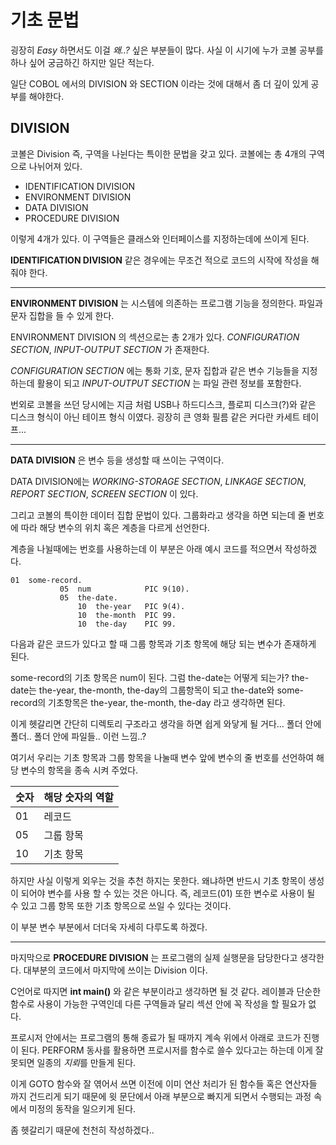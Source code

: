# 기초 문법
굉장히 *Easy* 하면서도 이걸 *왜..?* 싶은 부분들이 많다. 사실 이 시기에 누가 코볼 공부를 하나 싶어 궁금하긴 하지만 일단 적는다.

일단 COBOL 에서의 DIVISION 와 SECTION 이라는 것에 대해서 좀 더 깊이 있게 공부를 해야한다.

## DIVISION
코볼은 Division 즉, 구역을 나뉜다는 특이한 문법을 갖고 있다. 코볼에는 총 4개의 구역으로 나뉘어져 있다.

- IDENTIFICATION DIVISION
- ENVIRONMENT DIVISION
- DATA DIVISION
- PROCEDURE DIVISION

이렇게 4개가 있다. 이 구역들은 클래스와 인터페이스를 지정하는데에 쓰이게 된다.

__IDENTIFICATION DIVISION__ 같은 경우에는 무조건 적으로 코드의 시작에 작성을 해줘야 한다. 

---

__ENVIRONMENT DIVISION__ 는 시스템에 의존하는 프로그램 기능을 정의한다. 파일과 문자 집합을 들 수 있게 한다.

ENVIRONMENT DIVISION 의 섹션으로는 총 2개가 있다. *CONFIGURATION SECTION*, *INPUT-OUTPUT SECTION* 가 존재한다. 

*CONFIGURATION SECTION* 에는 통화 기호, 문자 집합과 같은 변수 기능들을 지정하는데 활용이 되고 *INPUT-OUTPUT SECTION* 는 파일 관련 정보를 포함한다.

번외로 코볼을 쓰던 당시에는 지금 처럼 USB나 하드디스크, 플로피 디스크(?)와 같은 디스크 형식이 아닌 테이프 형식 이였다. 굉장히 큰 영화 필름 같은 커다란 카세트 테이프...

---

__DATA DIVISION__ 은 변수 등을 생성할 때 쓰이는 구역이다.

DATA DIVISION에는 *WORKING-STORAGE SECTION*, *LINKAGE SECTION*, *REPORT SECTION*, *SCREEN SECTION* 이 있다. 

그리고 코볼의 특이한 데이터 집합 문법이 있다. 그룹화라고 생각을 하면 되는데 줄 번호에 따라 해당 변수의 위치 혹은 계층을 다르게 선언한다. 

계층을 나뉠때에는 번호를 사용하는데 이 부분은 아래 예시 코드를 적으면서 작성하겠다.

```cobol
01  some-record.                   
           05  num            PIC 9(10).  
           05  the-date.                  
               10  the-year   PIC 9(4).   
               10  the-month  PIC 99.     
               10  the-day    PIC 99.     
```
다음과 같은 코드가 있다고 할 때 그룹 항목과 기초 항목에 해당 되는 변수가 존재하게 된다.

some-record의 기초 항목은 num이 된다. 그럼 the-date는 어떻게 되는가? the-date는 the-year, the-month, the-day의 그룹항목이 되고 the-date와 some-record의 기초항목은 the-year, the-month, the-day 라고 생각하면 된다. 

이게 헷갈리면 간단히 디렉토리 구조라고 생각을 하면 쉽게 와닿게 될 거다... 폴더 안에 폴더.. 폴더 안에 파일들.. 이런 느낌..?

여기서 우리는 기초 항목과 그룹 항목을 나눌때 변수 앞에 변수의 줄 번호를 선언하여 해당 변수의 항목을 종속 시켜 주었다.

|숫자|해당 숫자의 역할|
|--|----------|
|01|레코드|
|05|그룹 항목|
|10|기초 항목|

하지만 사실 이렇게 외우는 것을 추천 하지는 못한다. 왜냐하면 반드시 기초 항목이 생성이 되어야 변수를 사용 할 수 있는 것은 아니다. 즉, 레코드(01) 또한 변수로 사용이 될 수 있고 그룹 항목 또한 기초 항목으로 쓰일 수 있다는 것이다.

이 부분 변수 부분에서 더더욱 자세히 다루도록 하겠다.

---

마지막으로 __PROCEDURE DIVISION__ 는 프로그램의 실제 실행문을 담당한다고 생각한다. 대부분의 코드에서 마지막에 쓰이는 Division 이다.

C언어로 따지면 __int main()__ 와 같은 부분이라고 생각하면 될 것 같다. 레이블과 단순한 함수로 사용이 가능한 구역인데 다른 구역들과 달리 섹션 안에 꼭 작성을 할 필요가 없다. 

프로시저 안에서는 프로그램의 통해 종료가 될 때까지 계속 위에서 아래로 코드가 진행이 된다. PERFORM 동사를 활용하면 프로시저를 함수로 쓸수 있다고는 하는데 이게 잘못되면 일종의 *지뢰*를 만들게 된다.

이게 GOTO 함수와 잘 엮어서 쓰면 이전에 이미 연산 처리가 된 함수들 혹은 연산자들 까지 건드리게 되기 때문에 윗 문단에서 아래 부분으로 빠지게 되면서 수행되는 과정 속에서 미정의 동작을 일으키게 된다.

좀 헷갈리기 때문에 천천히 작성하겠다..